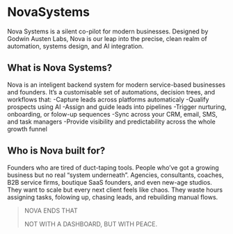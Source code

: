 # NovaSystems
Nova Systems is a silent co-pilot for modern businesses. Designed by Godwin Austen Labs, Nova is our leap into the precise, clean realm of automation, systems design, and AI integration.
## What is Nova Systems?
Nova is an inteligent backend system for modern service-based businesses and founders. It’s a
customisable set of automations, decision trees, and workflows that:
-Capture leads across platforms automaticaly
-Qualify prospects using AI
-Assign and guide leads into pipelines
-Trigger nurturing, onboarding, or folow-up sequences
-Sync across your CRM, email, SMS, and task managers
-Provide visibility and predictability across the whole growth funnel

## Who is Nova built for?
Founders who are tired of duct-taping tools. People who’ve got a growing business but no real
“system underneath”. Agencies, consultants, coaches, B2B service firms, boutique SaaS
founders, and even new-age studios.
They want to scale but every next client feels like chaos. They waste hours assigning tasks,
folowing up, chasing leads, and rebuilding manual flows.




> NOVA ENDS THAT
>
> NOT WITH A DASHBOARD, BUT WITH PEACE.
